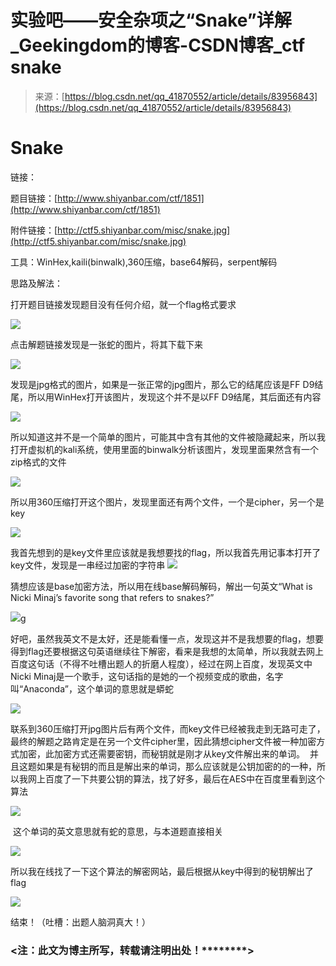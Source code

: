 <!--yml
category: 未分类
date: 2022-04-26 14:53:44
-->

# 实验吧——安全杂项之“Snake”详解_Geekingdom的博客-CSDN博客_ctf snake

> 来源：[https://blog.csdn.net/qq_41870552/article/details/83956843](https://blog.csdn.net/qq_41870552/article/details/83956843)

# ****Snake****

链接：

题目链接：[http://www.shiyanbar.com/ctf/1851](http://www.shiyanbar.com/ctf/1851)

附件链接：[http://ctf5.shiyanbar.com/misc/snake.jpg](http://ctf5.shiyanbar.com/misc/snake.jpg)

工具：WinHex,kaili(binwalk),360压缩，base64解码，serpent解码

思路及解法：

打开题目链接发现题目没有任何介绍，就一个flag格式要求

![](img/78f79dff2fe0e5303a472a19ca717d2f.png)

点击解题链接发现是一张蛇的图片，将其下载下来

![](img/51953082cc17bcd5d28be023200f596e.png)

发现是jpg格式的图片，如果是一张正常的jpg图片，那么它的结尾应该是FF D9结尾，所以用WinHex打开该图片，发现这个并不是以FF D9结尾，其后面还有内容

![](img/39723025fc29c20a6ba6359523af4fd1.png)

所以知道这并不是一个简单的图片，可能其中含有其他的文件被隐藏起来，所以我打开虚拟机的kali系统，使用里面的binwalk分析该图片，发现里面果然含有一个zip格式的文件

![](img/7bc883b617907725c46754046024b984.png)

所以用360压缩打开这个图片，发现里面还有两个文件，一个是cipher，另一个是key

![](img/aa8de495cd979686a8f40a3c8732e20a.png)

我首先想到的是key文件里应该就是我想要找的flag，所以我首先用记事本打开了key文件，发现是一串经过加密的字符串
![](img/0f9f94a9282169f2e928152516e8c3d3.png)

猜想应该是base加密方法，所以用在线base解码解码，解出一句英文“What is Nicki Minaj’s favorite song that refers to snakes?”

[![](img/5632b3e0d3c9a7df2da0ec9ff79e72bb.png)g](http://bk.jiuzuifusheng.com/wp-content/uploads/2018/07/b6-750x205.png)

好吧，虽然我英文不是太好，还是能看懂一点，发现这并不是我想要的flag，想要得到flag还要根据这句英语继续往下解密，看来是我想的太简单，所以我就去网上百度这句话（不得不吐槽出题人的折磨人程度），经过在网上百度，发现英文中Nicki Minaj是一个歌手，这句话指的是她的一个视频变成的歌曲，名字叫“Anaconda”，这个单词的意思就是蟒蛇

![](img/d22775f6a1ab4f8a3df48d7e00a6fa9d.png)

联系到360压缩打开jpg图片后有两个文件，而key文件已经被我走到无路可走了，最终的解题之路肯定是在另一个文件cipher里，因此猜想cipher文件被一种加密方式加密，此加密方式还需要密钥，而秘钥就是刚才从key文件解出来的单词。 
并且这题如果是有秘钥的而且是解出来的单词，那么应该就是公钥加密的的一种，所以我网上百度了一下共要公钥的算法，找了好多，最后在AES中在百度里看到这个算法

![](img/3fd7b864fc5ee6427ef18bcd4f17b080.png)

 这个单词的英文意思就有蛇的意思，与本道题直接相关

![](img/ac22a3eba0f0283818d8c06751b8e742.png)

所以我在线找了一下这个算法的解密网站，最后根据从key中得到的秘钥解出了flag

![](img/6faaa1798c03b48a75e68a0426f45e03.png)

结束！（吐槽：出题人脑洞真大！）

### <****************注：此文为博主所写，转载请注明出处！************************>